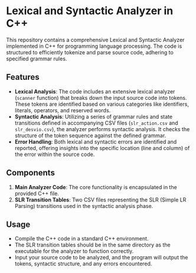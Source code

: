 # Lexical and Syntactic Analyzer in C++

This repository contains a comprehensive Lexical and Syntactic Analyzer implemented in C++ for programming language processing. The code is structured to efficiently tokenize and parse source code, adhering to specified grammar rules.

## Features
- **Lexical Analysis**: The code includes an extensive lexical analyzer (`scanner` function) that breaks down the input source code into tokens. These tokens are identified based on various categories like identifiers, literals, operators, and reserved words.
- **Syntactic Analysis**: Utilizing a series of grammar rules and state transitions defined in accompanying CSV files (`slr_action.csv` and `slr_desvio.csv`), the analyzer performs syntactic analysis. It checks the structure of the token sequence against the defined grammar.
- **Error Handling**: Both lexical and syntactic errors are identified and reported, offering insights into the specific location (line and column) of the error within the source code.

## Components
1. **Main Analyzer Code**: The core functionality is encapsulated in the provided C++ file.
2. **SLR Transition Tables**: Two CSV files representing the SLR (Simple LR Parsing) transitions used in the syntactic analysis phase.

## Usage
- Compile the C++ code in a standard C++ environment.
- The SLR transition tables should be in the same directory as the executable for the analyzer to function correctly.
- Input your source code to be analyzed, and the program will output the tokens, syntactic structure, and any errors encountered.
